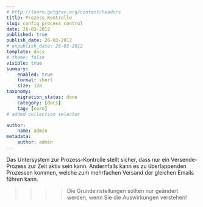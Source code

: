 ```yaml
---
# http://learn.getgrav.org/content/headers
title: Prozess Kontrolle
slug: config_process_control
date: 26-03-2012
published: true
publish_date: 26-03-2012
# unpublish_date: 26-03-2012
template: docs
# theme: false
visible: true
summary:
    enabled: true
    format: short
    size: 128
taxonomy:
    migration_status: done
    category: [docs]
    tag: [core]
# added collection selector

author:
    name: admin
metadata:
    author: admin
---
```


Das Untersystem zur Prozess-Kontrolle stellt sicher, dass nur ein Versende-Prozess zur Zeit aktiv sein kann. Andernfalls kann es zu überlappenden Prozessen kommen, welche zum mehrfachen Versand der gleichen Emails führen kann.

>>>> Die Grundeinstellungen sollten nur geändert werden, wenn Sie die Auswirkungen verstehen!